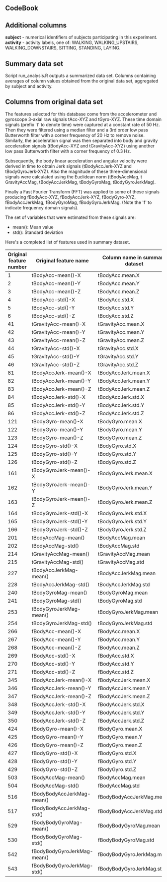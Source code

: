 CodeBook
---

## Additional columns
**subject** - numerical identifiers of subjects participating in this experiment.
**activity** - activity labels, one of: WALKING, WALKING_UPSTAIRS, WALKING_DOWNSTAIRS, SITTING, STANDING, LAYING.

## Summary data set
Script run_analysis.R outputs a summarized data set.
Columns containing averages of column values obtained from the original data set, aggregated by subject and activity.

## Columns from original data set
The features selected for this database come from the accelerometer and gyroscope 3-axial raw signals tAcc-XYZ and tGyro-XYZ. These time domain signals (prefix 't' to denote time) were captured at a constant rate of 50 Hz. Then they were filtered using a median filter and a 3rd order low pass Butterworth filter with a corner frequency of 20 Hz to remove noise. Similarly, the acceleration signal was then separated into body and gravity acceleration signals (tBodyAcc-XYZ and tGravityAcc-XYZ) using another low pass Butterworth filter with a corner frequency of 0.3 Hz.

Subsequently, the body linear acceleration and angular velocity were derived in time to obtain Jerk signals (tBodyAccJerk-XYZ and tBodyGyroJerk-XYZ). Also the magnitude of these three-dimensional signals were calculated using the Euclidean norm (tBodyAccMag, t
GravityAccMag, tBodyAccJerkMag, tBodyGyroMag, tBodyGyroJerkMag).

Finally a Fast Fourier Transform (FFT) was applied to some of these signals producing fBodyAcc-XYZ, fBodyAccJerk-XYZ, fBodyGyro-XYZ, fBodyAccJerkMag, fBodyGyroMag, fBodyGyroJerkMag. (Note the 'f' to indicate frequency domain signals).

The set of variables that were estimated from these signals are:
* mean(): Mean value
* std(): Standard deviation

Here's a completed list of features used in summary dataset.

| Original feature number | Original feature name       | Column name in summary dataset |
| ----------------------- | --------------------------- | ------------------------------ |
| 1                       | tBodyAcc-mean()-X           | tBodyAcc.mean.X                |
| 2                       | tBodyAcc-mean()-Y           | tBodyAcc.mean.Y                |
| 3                       | tBodyAcc-mean()-Z           | tBodyAcc.mean.Z                |
| 4                       | tBodyAcc-std()-X            | tBodyAcc.std.X                 |
| 5                       | tBodyAcc-std()-Y            | tBodyAcc.std.Y                 |
| 6                       | tBodyAcc-std()-Z            | tBodyAcc.std.Z                 |
| 41                      | tGravityAcc-mean()-X        | tGravityAcc.mean.X             |
| 42                      | tGravityAcc-mean()-Y        | tGravityAcc.mean.Y             |
| 43                      | tGravityAcc-mean()-Z        | tGravityAcc.mean.Z             |
| 44                      | tGravityAcc-std()-X         | tGravityAcc.std.X              |
| 45                      | tGravityAcc-std()-Y         | tGravityAcc.std.Y              |
| 46                      | tGravityAcc-std()-Z         | tGravityAcc.std.Z              |
| 81                      | tBodyAccJerk-mean()-X       | tBodyAccJerk.mean.X            |
| 82                      | tBodyAccJerk-mean()-Y       | tBodyAccJerk.mean.Y            |
| 83                      | tBodyAccJerk-mean()-Z       | tBodyAccJerk.mean.Z            |
| 84                      | tBodyAccJerk-std()-X        | tBodyAccJerk.std.X             |
| 85                      | tBodyAccJerk-std()-Y        | tBodyAccJerk.std.Y             |
| 86                      | tBodyAccJerk-std()-Z        | tBodyAccJerk.std.Z             |
| 121                     | tBodyGyro-mean()-X          | tBodyGyro.mean.X               |
| 122                     | tBodyGyro-mean()-Y          | tBodyGyro.mean.Y               |
| 123                     | tBodyGyro-mean()-Z          | tBodyGyro.mean.Z               |
| 124                     | tBodyGyro-std()-X           | tBodyGyro.std.X                |
| 125                     | tBodyGyro-std()-Y           | tBodyGyro.std.Y                |
| 126                     | tBodyGyro-std()-Z           | tBodyGyro.std.Z                |
| 161                     | tBodyGyroJerk-mean()-X      | tBodyGyroJerk.mean.X           |
| 162                     | tBodyGyroJerk-mean()-Y      | tBodyGyroJerk.mean.Y           |
| 163                     | tBodyGyroJerk-mean()-Z      | tBodyGyroJerk.mean.Z           |
| 164                     | tBodyGyroJerk-std()-X       | tBodyGyroJerk.std.X            |
| 165                     | tBodyGyroJerk-std()-Y       | tBodyGyroJerk.std.Y            |
| 166                     | tBodyGyroJerk-std()-Z       | tBodyGyroJerk.std.Z            |
| 201                     | tBodyAccMag-mean()          | tBodyAccMag.mean               |
| 202                     | tBodyAccMag-std()           | tBodyAccMag.std                |
| 214                     | tGravityAccMag-mean()       | tGravityAccMag.mean            |
| 215                     | tGravityAccMag-std()        | tGravityAccMag.std             |
| 227                     | tBodyAccJerkMag-mean()      | tBodyAccJerkMag.mean           |
| 228                     | tBodyAccJerkMag-std()       | tBodyAccJerkMag.std            |
| 240                     | tBodyGyroMag-mean()         | tBodyGyroMag.mean              |
| 241                     | tBodyGyroMag-std()          | tBodyGyroMag.std               |
| 253                     | tBodyGyroJerkMag-mean()     | tBodyGyroJerkMag.mean          |
| 254                     | tBodyGyroJerkMag-std()      | tBodyGyroJerkMag.std           |
| 266                     | fBodyAcc-mean()-X           | fBodyAcc.mean.X                |
| 267                     | fBodyAcc-mean()-Y           | fBodyAcc.mean.Y                |
| 268                     | fBodyAcc-mean()-Z           | fBodyAcc.mean.Z                |
| 269                     | fBodyAcc-std()-X            | fBodyAcc.std.X                 |
| 270                     | fBodyAcc-std()-Y            | fBodyAcc.std.Y                 |
| 271                     | fBodyAcc-std()-Z            | fBodyAcc.std.Z                 |
| 345                     | fBodyAccJerk-mean()-X       | fBodyAccJerk.mean.X            |
| 346                     | fBodyAccJerk-mean()-Y       | fBodyAccJerk.mean.Y            |
| 347                     | fBodyAccJerk-mean()-Z       | fBodyAccJerk.mean.Z            |
| 348                     | fBodyAccJerk-std()-X        | fBodyAccJerk.std.X             |
| 349                     | fBodyAccJerk-std()-Y        | fBodyAccJerk.std.Y             |
| 350                     | fBodyAccJerk-std()-Z        | fBodyAccJerk.std.Z             |
| 424                     | fBodyGyro-mean()-X          | fBodyGyro.mean.X               |
| 425                     | fBodyGyro-mean()-Y          | fBodyGyro.mean.Y               |
| 426                     | fBodyGyro-mean()-Z          | fBodyGyro.mean.Z               |
| 427                     | fBodyGyro-std()-X           | fBodyGyro.std.X                |
| 428                     | fBodyGyro-std()-Y           | fBodyGyro.std.Y                |
| 429                     | fBodyGyro-std()-Z           | fBodyGyro.std.Z                |
| 503                     | fBodyAccMag-mean()          | fBodyAccMag.mean               |
| 504                     | fBodyAccMag-std()           | fBodyAccMag.std                |
| 516                     | fBodyBodyAccJerkMag-mean()  | fBodyBodyAccJerkMag.mean       |
| 517                     | fBodyBodyAccJerkMag-std()   | fBodyBodyAccJerkMag.std        |
| 529                     | fBodyBodyGyroMag-mean()     | fBodyBodyGyroMag.mean          |
| 530                     | fBodyBodyGyroMag-std()      | fBodyBodyGyroMag.std           |
| 542                     | fBodyBodyGyroJerkMag-mean() | fBodyBodyGyroJerkMag.mean      |
| 543                     | fBodyBodyGyroJerkMag-std()  | fBodyBodyGyroJerkMag.std       |
